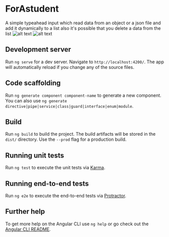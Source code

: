 # ForAstudent

A simple typeahead input which read data from an object or a json file and add it dynamically to a list
also it's possible that you delete a data from the list
![alt text](https://i.gyazo.com/a754b85c5f1675d04932ed176826dcfa)
![alt text](https://i.gyazo.com/e982fd24bdc394bd356c79b0bd727638)


## Development server

Run `ng serve` for a dev server. Navigate to `http://localhost:4200/`. The app will automatically reload if you change any of the source files.

## Code scaffolding

Run `ng generate component component-name` to generate a new component. You can also use `ng generate directive|pipe|service|class|guard|interface|enum|module`.

## Build

Run `ng build` to build the project. The build artifacts will be stored in the `dist/` directory. Use the `--prod` flag for a production build.

## Running unit tests

Run `ng test` to execute the unit tests via [Karma](https://karma-runner.github.io).

## Running end-to-end tests

Run `ng e2e` to execute the end-to-end tests via [Protractor](http://www.protractortest.org/).

## Further help

To get more help on the Angular CLI use `ng help` or go check out the [Angular CLI README](https://github.com/angular/angular-cli/blob/master/README.md).
